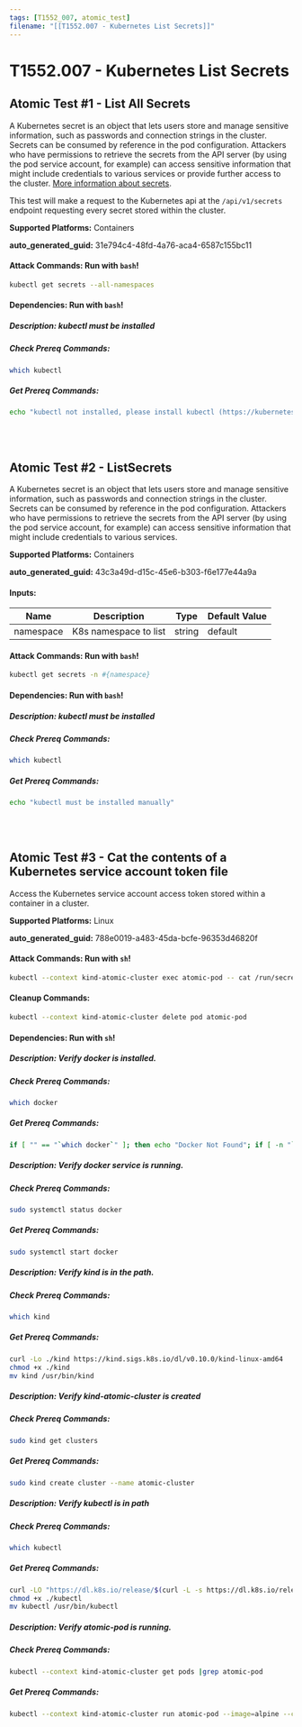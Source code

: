```yaml
---
tags: [T1552_007, atomic_test]
filename: "[[T1552.007 - Kubernetes List Secrets]]"
---
```

# T1552.007 - Kubernetes List Secrets

## Atomic Test #1 - List All Secrets
A Kubernetes secret is an object that lets users store and manage sensitive information, such as passwords and connection strings in the cluster. Secrets can be consumed by reference in the pod configuration. Attackers who have permissions to retrieve the secrets from the API server (by using the pod service account, for example) can access sensitive information that might include credentials to various services or provide further access to the cluster.
[More information about secrets](https://kubernetes.io/docs/concepts/configuration/secret/).

This test will make a request to the Kubernetes api at the `/api/v1/secrets` endpoint requesting every secret stored within the cluster.

**Supported Platforms:** Containers


**auto_generated_guid:** 31e794c4-48fd-4a76-aca4-6587c155bc11






#### Attack Commands: Run with `bash`! 


```bash
kubectl get secrets --all-namespaces
```




#### Dependencies:  Run with `bash`!
##### Description: kubectl must be installed
##### Check Prereq Commands:
```bash
which kubectl
```
##### Get Prereq Commands:
```bash
echo "kubectl not installed, please install kubectl (https://kubernetes.io/docs/tasks/tools/)"
```




<br/>
<br/>

## Atomic Test #2 - ListSecrets
A Kubernetes secret is an object that lets users store and manage sensitive information, such as passwords and connection strings in the cluster. Secrets can be consumed by reference in the pod configuration. Attackers who have permissions to retrieve the secrets from the API server (by using the pod service account, for example) can access sensitive information that might include credentials to various services.

**Supported Platforms:** Containers


**auto_generated_guid:** 43c3a49d-d15c-45e6-b303-f6e177e44a9a





#### Inputs:
| Name | Description | Type | Default Value |
|------|-------------|------|---------------|
| namespace | K8s namespace to list | string | default|


#### Attack Commands: Run with `bash`! 


```bash
kubectl get secrets -n #{namespace}
```




#### Dependencies:  Run with `bash`!
##### Description: kubectl must be installed
##### Check Prereq Commands:
```bash
which kubectl
```
##### Get Prereq Commands:
```bash
echo "kubectl must be installed manually"
```




<br/>
<br/>

## Atomic Test #3 - Cat the contents of a Kubernetes service account token file
Access the Kubernetes service account access token stored within a container in a cluster.

**Supported Platforms:** Linux


**auto_generated_guid:** 788e0019-a483-45da-bcfe-96353d46820f






#### Attack Commands: Run with `sh`! 


```sh
kubectl --context kind-atomic-cluster exec atomic-pod -- cat /run/secrets/kubernetes.io/serviceaccount/token
```

#### Cleanup Commands:
```sh
kubectl --context kind-atomic-cluster delete pod atomic-pod
```



#### Dependencies:  Run with `sh`!
##### Description: Verify docker is installed.
##### Check Prereq Commands:
```sh
which docker
```
##### Get Prereq Commands:
```sh
if [ "" == "`which docker`" ]; then echo "Docker Not Found"; if [ -n "`which apt-get`" ]; then sudo apt-get -y install docker ; elif [ -n "`which yum`" ]; then sudo yum -y install docker ; fi ; else echo "Docker installed"; fi
```
##### Description: Verify docker service is running.
##### Check Prereq Commands:
```sh
sudo systemctl status docker
```
##### Get Prereq Commands:
```sh
sudo systemctl start docker
```
##### Description: Verify kind is in the path.
##### Check Prereq Commands:
```sh
which kind
```
##### Get Prereq Commands:
```sh
curl -Lo ./kind https://kind.sigs.k8s.io/dl/v0.10.0/kind-linux-amd64
chmod +x ./kind
mv kind /usr/bin/kind
```
##### Description: Verify kind-atomic-cluster is created
##### Check Prereq Commands:
```sh
sudo kind get clusters
```
##### Get Prereq Commands:
```sh
sudo kind create cluster --name atomic-cluster
```
##### Description: Verify kubectl is in path
##### Check Prereq Commands:
```sh
which kubectl
```
##### Get Prereq Commands:
```sh
curl -LO "https://dl.k8s.io/release/$(curl -L -s https://dl.k8s.io/release/stable.txt)/bin/linux/amd64/kubectl"
chmod +x ./kubectl
mv kubectl /usr/bin/kubectl
```
##### Description: Verify atomic-pod is running.
##### Check Prereq Commands:
```sh
kubectl --context kind-atomic-cluster get pods |grep atomic-pod
```
##### Get Prereq Commands:
```sh
kubectl --context kind-atomic-cluster run atomic-pod --image=alpine --command -- sleep infinity
```




<br/>
